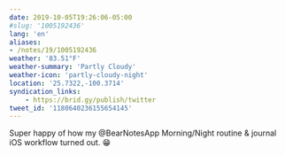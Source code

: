 ```yaml
---
date: 2019-10-05T19:26:06-05:00
#slug: '1005192436'
lang: 'en'
aliases:
- /notes/19/1005192436
weather: '83.51°F'
weather-summary: 'Partly Cloudy'
weather-icon: 'partly-cloudy-night'
location: '25.7322,-100.3714'
syndication_links:
    - https://brid.gy/publish/twitter
tweet_id: '1180640236155654145'
---
```

Super happy of how my ‪@BearNotesApp‬ Morning/Night routine & journal iOS workflow turned out. 😁
